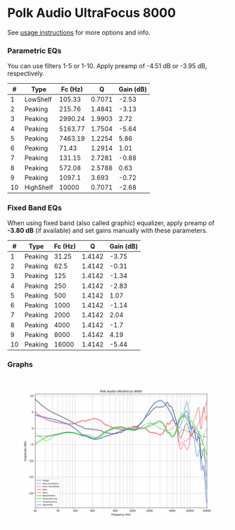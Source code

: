 # Polk Audio UltraFocus 8000
See [usage instructions](https://github.com/jaakkopasanen/AutoEq#usage) for more options and info.

### Parametric EQs
You can use filters 1-5 or 1-10. Apply preamp of -4.51 dB or -3.95 dB, respectively.

|   # | Type      |   Fc (Hz) |      Q |   Gain (dB) |
|-----|-----------|-----------|--------|-------------|
|   1 | LowShelf  |    105.33 | 0.7071 |       -2.53 |
|   2 | Peaking   |    215.76 | 1.4841 |       -3.13 |
|   3 | Peaking   |   2990.24 | 1.9903 |        2.72 |
|   4 | Peaking   |   5163.77 | 1.7504 |       -5.64 |
|   5 | Peaking   |   7463.19 | 1.2254 |        5.86 |
|   6 | Peaking   |     71.43 | 1.2914 |        1.01 |
|   7 | Peaking   |    131.15 | 2.7281 |       -0.88 |
|   8 | Peaking   |    572.08 | 2.5788 |        0.63 |
|   9 | Peaking   |   1097.1  | 3.693  |       -0.72 |
|  10 | HighShelf |  10000    | 0.7071 |       -2.68 |

### Fixed Band EQs
When using fixed band (also called graphic) equalizer, apply preamp of **-3.80 dB** (if available) and set gains manually with these parameters.

|   # | Type    |   Fc (Hz) |      Q |   Gain (dB) |
|-----|---------|-----------|--------|-------------|
|   1 | Peaking |     31.25 | 1.4142 |       -3.75 |
|   2 | Peaking |     62.5  | 1.4142 |       -0.31 |
|   3 | Peaking |    125    | 1.4142 |       -1.34 |
|   4 | Peaking |    250    | 1.4142 |       -2.83 |
|   5 | Peaking |    500    | 1.4142 |        1.07 |
|   6 | Peaking |   1000    | 1.4142 |       -1.14 |
|   7 | Peaking |   2000    | 1.4142 |        2.04 |
|   8 | Peaking |   4000    | 1.4142 |       -1.7  |
|   9 | Peaking |   8000    | 1.4142 |        4.19 |
|  10 | Peaking |  16000    | 1.4142 |       -5.44 |

### Graphs
![](./Polk%20Audio%20UltraFocus%208000.png)
